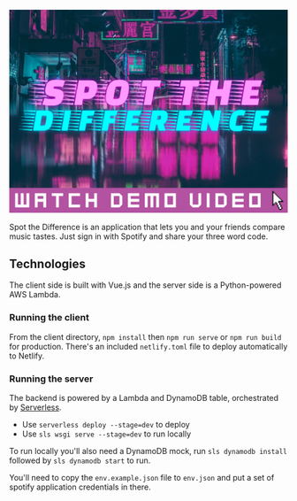 <p align="center">
  <a href="https://www.youtube.com/watch?v=6hVnVGF87qA">
    <img src="/client/public/assets/banner.png" alt="Spot the Difference" width="750">
  </a>
</p>

Spot the Difference is an application that lets you and your friends compare music tastes. Just sign in with Spotify and share your three word code.

## Technologies
The client side is built with Vue.js and the server side is a Python-powered AWS Lambda.

### Running the client
From the client directory, `npm install` then `npm run serve` or `npm run build` for production.
There's an included `netlify.toml` file to deploy automatically to Netlify.

### Running the server
The backend is powered by a Lambda and DynamoDB table, orchestrated by [Serverless](https://www.serverless.com/).

* Use `serverless deploy --stage=dev` to deploy
* Use `sls wsgi serve --stage=dev` to run locally

To run locally you'll also need a DynamoDB mock, run `sls dynamodb install` followed by `sls dynamodb start` to run.

You'll need to copy the `env.example.json` file to `env.json` and put a set of spotify application credentials in there.